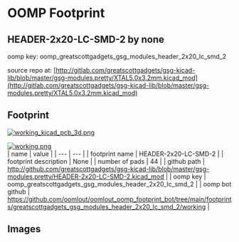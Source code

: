 # OOMP Footprint  
## HEADER-2x20-LC-SMD-2  by none  
  
oomp key: oomp_greatscottgadgets_gsg_modules_header_2x20_lc_smd_2  
  
source repo at: [http://gitlab.com/greatscottgadgets/gsg-kicad-lib/blob/master/gsg-modules.pretty/XTAL5.0x3.2mm.kicad_mod](http://gitlab.com/greatscottgadgets/gsg-kicad-lib/blob/master/gsg-modules.pretty/XTAL5.0x3.2mm.kicad_mod)  
## Footprint  
  
[![working_kicad_pcb_3d.png](working_kicad_pcb_3d_600.png)](working_kicad_pcb_3d.png)  
  
[![working.png](working_600.png)](working.png)  
| name | value | 
| --- | --- | 
| footprint name | HEADER-2x20-LC-SMD-2 | 
| footprint description | None | 
| number of pads | 44 | 
| github path | http://github.com/greatscottgadgets/gsg-kicad-lib/blob/master/gsg-modules.pretty/HEADER-2x20-LC-SMD-2.kicad_mod | 
| oomp key | oomp_greatscottgadgets_gsg_modules_header_2x20_lc_smd_2 | 
| oomp bot github | https://github.com/oomlout/oomlout_oomp_footprint_bot/tree/main/footprints/greatscottgadgets_gsg_modules_header_2x20_lc_smd_2/working | 
## Images  
